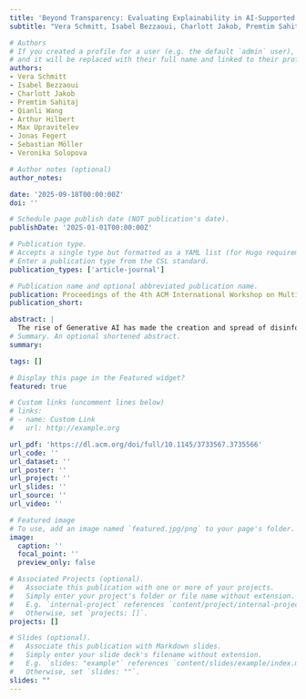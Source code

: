 ```yaml
---
title: 'Beyond Transparency: Evaluating Explainability in AI-Supported Fact-Checking'
subtitle: "Vera Schmitt, Isabel Bezzaoui, Charlott Jakob, Premtim Sahitaj, Qianli Wang, Arthur Hilbert, Max Upravitelev, Jonas Fegert, Sebastian Möller, Veronika Solopova" 

# Authors
# If you created a profile for a user (e.g. the default `admin` user), write the username (folder name) here
# and it will be replaced with their full name and linked to their profile.
authors:
- Vera Schmitt
- Isabel Bezzaoui
- Charlott Jakob
- Premtim Sahitaj
- Qianli Wang
- Arthur Hilbert
- Max Upravitelev
- Jonas Fegert
- Sebastian Möller
- Veronika Solopova

# Author notes (optional)
author_notes: 

date: '2025-09-18T00:00:00Z'
doi: ''

# Schedule page publish date (NOT publication's date).
publishDate: '2025-01-01T00:00:00Z'

# Publication type.
# Accepts a single type but formatted as a YAML list (for Hugo requirements).
# Enter a publication type from the CSL standard.
publication_types: ['article-journal']

# Publication name and optional abbreviated publication name.
publication: Proceedings of the 4th ACM International Workshop on Multimedia AI against Disinformation
publication_short:

abstract: |
  The rise of Generative AI has made the creation and spread of disinformation easier than ever. In response, the EU’s Digital Services Act now requires social media platforms to implement effective countermeasures. However, the sheer volume of online content renders manual verification increasingly impractical. Recent research shows that combining AI with human expertise can improve fact-checking performance, but human oversight remains crucial, especially in domains involving fundamental rights like free speech. When ground truth is uncertain, AI systems must be both transparent and explainable. While various explainability methods have been applied to disinformation detection, they often lack human-centered evaluation regarding their task-specific usefulness and interpretability. In this study, we evaluate different explainability features in AI systems for fact-checking, focusing on their impact on performance, perceived usefulness, and understandability. Based on a user study (n=406) including crowdworkers and journalists, we find that explanations enhance perceived usefulness and clarity but do not consistently improve human-AI performance, and can even lead to overconfidence. Moreover, whereas XAI features generally help to increase performance, they enabled more individual interpretation among experts and lay-users, resulting in a broader variation of outcomes under. This underscores the need for complementary interventions and training to mitigate overreliance and support effective human-AI collaboration in fact-checking.
# Summary. An optional shortened abstract.
summary: 

tags: []

# Display this page in the Featured widget?
featured: true

# Custom links (uncomment lines below)
# links:
# - name: Custom Link
#   url: http://example.org

url_pdf: 'https://dl.acm.org/doi/full/10.1145/3733567.3735566'
url_code: ''
url_dataset: ''
url_poster: ''
url_project: ''
url_slides: ''
url_source: ''
url_video: ''

# Featured image
# To use, add an image named `featured.jpg/png` to your page's folder.
image:
  caption: ''
  focal_point: ''
  preview_only: false

# Associated Projects (optional).
#   Associate this publication with one or more of your projects.
#   Simply enter your project's folder or file name without extension.
#   E.g. `internal-project` references `content/project/internal-project/index.md`.
#   Otherwise, set `projects: []`.
projects: []

# Slides (optional).
#   Associate this publication with Markdown slides.
#   Simply enter your slide deck's filename without extension.
#   E.g. `slides: "example"` references `content/slides/example/index.md`.
#   Otherwise, set `slides: ""`.
slides: ""
---
```


